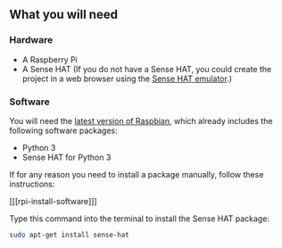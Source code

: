 ## What you will need

### Hardware

* A Raspberry Pi
* A Sense HAT (If you do not have a Sense HAT, you could create the project in a web browser using the [Sense HAT emulator](https://trinket.io/sense-hat).)

### Software
You will need the [latest version of Raspbian](https://www.raspberrypi.org/downloads/), which already includes the following software packages:

- Python 3
- Sense HAT for Python 3

If for any reason you need to install a package manually, follow these instructions:

[[[rpi-install-software]]]

Type this command into the terminal to install the Sense HAT package:

```bash
sudo apt-get install sense-hat
```
